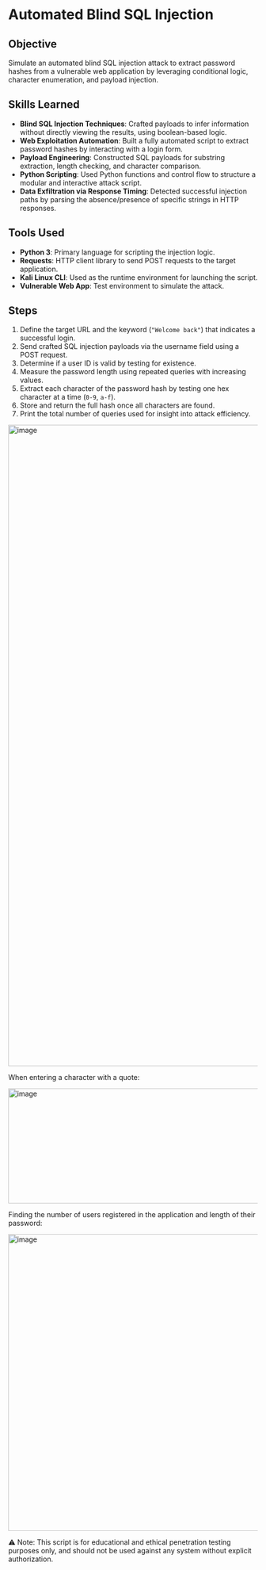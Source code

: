 # Automated Blind SQL Injection

## Objective  
Simulate an automated blind SQL injection attack to extract password hashes from a vulnerable web application by leveraging conditional logic, character enumeration, and payload injection.

## Skills Learned

- **Blind SQL Injection Techniques**: Crafted payloads to infer information without directly viewing the results, using boolean-based logic.
- **Web Exploitation Automation**: Built a fully automated script to extract password hashes by interacting with a login form.
- **Payload Engineering**: Constructed SQL payloads for substring extraction, length checking, and character comparison.
- **Python Scripting**: Used Python functions and control flow to structure a modular and interactive attack script.
- **Data Exfiltration via Response Timing**: Detected successful injection paths by parsing the absence/presence of specific strings in HTTP responses.

## Tools Used

- **Python 3**: Primary language for scripting the injection logic.
- **Requests**: HTTP client library to send POST requests to the target application.
- **Kali Linux CLI**: Used as the runtime environment for launching the script.
- **Vulnerable Web App**: Test environment to simulate the attack.

## Steps

1. Define the target URL and the keyword (`"Welcome back"`) that indicates a successful login.
2. Send crafted SQL injection payloads via the username field using a POST request.
3. Determine if a user ID is valid by testing for existence.
4. Measure the password length using repeated queries with increasing values.
5. Extract each character of the password hash by testing one hex character at a time (`0-9`, `a-f`).
6. Store and return the full hash once all characters are found.
7. Print the total number of queries used for insight into attack efficiency.

<img width="1529" height="1294" alt="image" src="https://github.com/user-attachments/assets/cc73d032-5d83-4c16-91c1-9d7c9396e443" />

When entering a character with a quote:

<img width="538" height="232" alt="image" src="https://github.com/user-attachments/assets/6ebc74fd-b629-4f47-b409-8371e86d0569" />

Finding the number of users registered in the application and length of their password:

<img width="1186" height="599" alt="image" src="https://github.com/user-attachments/assets/522afaf3-8758-49bf-ba26-ea7e7d9121d0" />

⚠️ Note: This script is for educational and ethical penetration testing purposes only, and should not be used against any system without explicit authorization.
